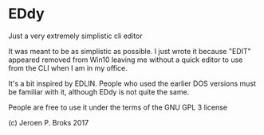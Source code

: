 # EDdy
Just a very extremely simplistic cli editor


It was meant to be as simplistic as possible.
I just wrote it because "EDIT" appeared removed from Win10 leaving me without a quick editor to use from the CLI when I am in my office.

It's a bit inspired by EDLIN. People who used the earlier DOS versions must be familiar with it, although EDdy is not quite the same.

People are free to use it under the terms of the GNU GPL 3 license

(c) Jeroen P. Broks 2017
